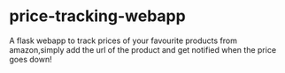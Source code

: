 # price-tracking-webapp
A flask webapp to track prices of your favourite products from amazon,simply add the url of the product and get notified when the price goes down!
